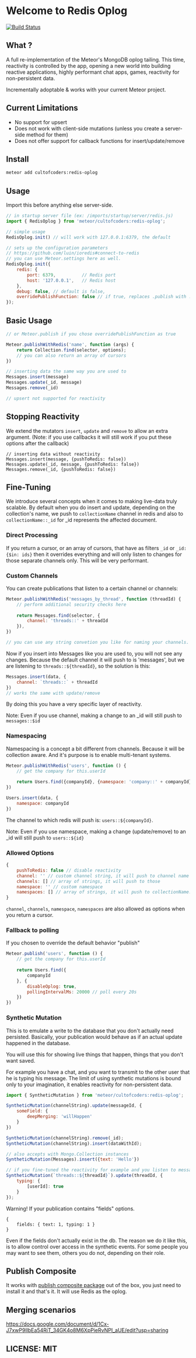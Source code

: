 Welcome to Redis Oplog
======================

[![Build Status](https://api.travis-ci.org/cult-of-coders/redis-oplog.svg?branch=master)](https://travis-ci.org/cult-of-coders/redis-oplog)

## What ?

A full re-implementation of the Meteor's MongoDB oplog tailing. This time, reactivity is controlled by the app, opening a new world
into building reactive applications, highly performant chat apps, games, reactivity for non-persistent data.

Incrementally adoptable & works with your current Meteor project.

## Current Limitations

- No support for upsert
- Does not work with client-side mutations (unless you create a server-side method for them)
- Does not offer support for callback functions for insert/update/remove

## Install

```bash
meteor add cultofcoders:redis-oplog
```

## Usage

Import this before anything else server-side.

```js
// in startup server file (ex: /imports/startup/server/redis.js)
import { RedisOplog } from 'meteor/cultofcoders:redis-oplog';

// simple usage
RedisOplog.init() // will work with 127.0.0.1:6379, the default

// sets up the configuration parameters 
// https://github.com/luin/ioredis#connect-to-redis
// you can use Meteor.settings here as well.
RedisOplog.init({
    redis: {
        port: 6379,          // Redis port
        host: '127.0.0.1',   // Redis host
    },
    debug: false, // default is false,
    overridePublishFunction: false // if true, replaces .publish with .publishWithRedis
});
```

## Basic Usage

```js
// or Meteor.publish if you chose overridePublishFunction as true

Meteor.publishWithRedis('name', function (args) {
    return Collection.find(selector, options);
    // you can also return an array of cursors
})
```

```js
// inserting data the same way you are used to
Messages.insert(message)
Messages.update(_id, message)
Messages.remove(_id)

// upsert not supported for reactivity
```

## Stopping Reactivity

We extend the mutators `insert`, `update` and `remove` to allow an extra argument. (Note: if you use callbacks it will still work if you put these options after the callback)

```
// inserting data without reactivity
Messages.insert(message, {pushToRedis: false})
Messages.update(_id, message, {pushToRedis: false})
Messages.remove(_id, {pushToRedis: false})
```

## Fine-Tuning

We introduce several concepts when it comes to making live-data truly scalable.
By default when you do insert and update, depending on the collection's name, we push
to `collectionName` channel in redis and also to `collectionName::_id` for _id represents
the affected document.

### Direct Processing

If you return a cursor, or an array of cursors, that have as filters `_id` or `_id: {$in: ids}` then it overrides 
everything and will only listen to changes for those separate channels only. This will be very performant.

### Custom Channels

You can create publications that listen to a certain channel or channels:
```js
Meteor.publishWithRedis('messages_by_thread', function (threadId) {
    // perform additional security checks here
    
    return Messages.find(selector, {
        channel: 'threads::' + threadId
    }),
})

// you can use any string convetion you like for naming your channels.
```

Now if you insert into Messages like you are used to, you will not see any changes. Because
the default channel it will push to is 'messages', but we are listening to `threads::${threadId}`, so 
the solution is this:

```js
Messages.insert(data, {
    channel: `threads::` + threadId
})
// works the same with update/remove
```

By doing this you have a very specific layer of reactivity.

Note: Even if you use channel, making a change to an _id will still push to `messages::$id`

### Namespacing

Namespacing is a concept a bit different from channels. Because it will be collection aware. And it's purpose is to enable
multi-tenant systems.

```js
Meteor.publishWithRedis('users', function () {
    // get the company for this.userId
    
    return Users.find({companyId}, {namespace: 'company::' + companyId})
})
```

```js
Users.insert(data, {
    namespace: companyId
})
```

The channel to which redis will push is: `users::${companyId}`.

Note: Even if you use namespace, making a change (update/remove) to an _id will still push to `users::${id}`

### Allowed Options

```js
{
    pushToRedis: false // disable reactivity
    channel: '' // custom channel string, it will push to channel name
    channels: [] // array of strings, it will push to those
    namespace: '' // custom namespace
    namespaces: [] // array of strings, it will push to collectionName::namespace
}
```

`channel`, `channels`, `namespace`, `namespaces` are also allowed as options when you return a cursor.

### Fallback to polling

If you chosen to override the default behavior "publish"
```js
Meteor.publish('users', function () {
    // get the company for this.userId
    
    return Users.find({
        companyId
    }, {
        disableOplog: true,
        pollingIntervalMs: 20000 // poll every 20s
    })
})
```

### Synthetic Mutation

This is to emulate a write to the database that you don't actually need persisted. Basically,
your publication would behave as if an actual update happened in the database.

You will use this for showing live things that happen, things that you don't want saved. 

For example you have a chat, and you want to transmit to the other user that he is typing his message.
The limit of using synthetic mutations is bound only to your imagination, it enables reactivity for non-persistent data.

```js
import { SyntheticMutation } from 'meteor/cultofcoders:redis-oplog';

SyntheticMutation(channelString).update(messageId, {
    someField: {
        deepMerging: 'willHappen'
    }
})

SyntheticMutation(channelString).remove(_id);
SyntheticMutation(channelString).insert(dataWithId);

// also accepts with Mongo.Collection instances
SyntheticMutation(Messages).insert({text: 'Hello'})

// if you fine-tuned the reactivity for example and you listen to message son a thread
SyntheticMutation(`threads::${threadId}`).update(threadId, {
    typing: {
        [userId]: true
    }
});
```

Warning! If your publication contains "fields" options.
```
{
    fields: { text: 1, typing: 1 }
}
```

Even if the fields don't actually exist in the db. The reason we do it like this, is to allow control over access in the synthetic events.
For some people you may want to see them, others you do not, depending on their role.

## Publish Composite

It works with [publish composite package](https://github.com/englue/meteor-publish-composite) out of the box, you just need to install it and that's it. It will use Redis as the oplog.

## Merging scenarios

https://docs.google.com/document/d/1Cx-J7xwP9IlbEa54RiT_34GK4o8M6XpPieRvNPI_aUE/edit?usp=sharing

## LICENSE: MIT